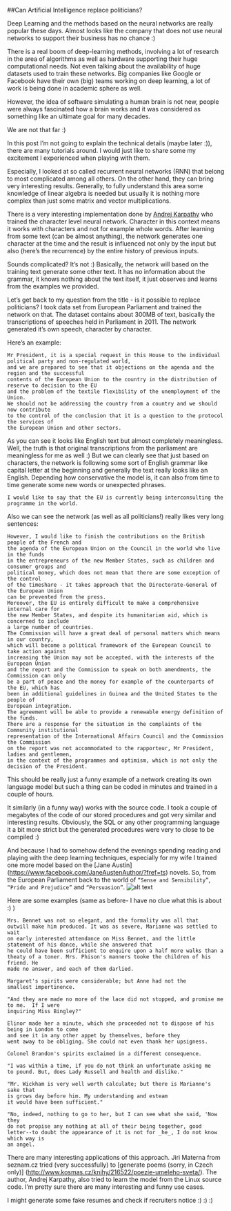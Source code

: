 ##Can Artificial Intelligence replace politicians?

Deep Learning and the methods based on the neural networks are really popular these days. Almost looks like the company that does not use neural networks to support their business has no chance :)

There is a real boom of deep-learning methods, involving a lot of research in the area of algorithms as well as hardware supporting their huge computational needs. Not even talking about the availability of huge datasets used to train these networks.
Big companies like Google or Facebook have their own (big) teams working on deep learning, a lot of work is being done in academic sphere as well.

However, the idea of software simulating a human brain is not new, people were always fascinated how a brain works and it was considered as something like an ultimate goal for many decades.

We are not that far :)

In this post I’m not going to explain the technical details (maybe later :)), there are many tutorials around. I would just like to share some my excitement I experienced when playing with them.

Especially, I looked at so called recurrent neural networks (RNN) that belong to most complicated among all others. On the other hand, they can bring very interesting results.
Generally, to fully understand this area some knowledge of linear algebra is needed but usually it is nothing more complex than just some matrix and vector multiplications.

There is a very interesting implementation done by [Andrej Karpathy](http://karpathy.github.io/2015/05/21/rnn-effectiveness/) who trained the character level neural network. Character in this context means it works with characters and not for example whole words. After learning from some text (can be almost anything), the network generates one character at the time and the result is influenced not only by the input but also (here’s the recurrence) by the entire history of previous inputs. 

Sounds complicated? It’s not :) Basically, the network will based on the training text generate some other text. It has no information about the grammar, it knows nothing about the text itself, it just observes and learns from the examples we provided.

Let’s get back to my question from the title - is it possible to replace politicians? I took data set from European Parliament and trained the network on that. The dataset contains about 300MB of text, basically the transcriptions of speeches held in Parliament in 2011.
The network generated it’s own speech, character by character. 

Here’s an example:

```
Mr President, it is a special request in this House to the individual political party and non-regulated world, 
and we are prepared to see that it objections on the agenda and the region and the successful 
contents of the European Union to the country in the distribution of reserve to decision to the EU 
and the problem of the textile flexibility of the unemployment of the Union.
We should not be addressing the country from a country and we should now contribute 
to the control of the conclusion that it is a question to the protocol the services of 
the European Union and other sectors.
```

As you can see it looks like English text but almost completely meaningless. Well, the truth is that original transcriptions from the parliament are meaningless for me as well :) But we can clearly see that just based on characters, the network is following some sort of English grammar like capital letter at the beginning and generally the text really looks like an English.
Depending how conservative the model is, it can also from time to time generate some new words or unexpected phrases.

```I would like to say that the EU is currently being interconsulting the programme in the world.```

Also we can see the network (as well as all politicians!) really likes very long sentences:

```
However, I would like to finish the contributions on the British people of the French and 
the agenda of the European Union on the Council in the world who live in the funds 
in the entrepreneurs of the new Member States, such as children and consumer groups and 
political money, which does not mean that there are some exception of the control 
of the timeshare - it takes approach that the Directorate-General of the European Union 
can be prevented from the press.
Moreover, the EU is entirely difficult to make a comprehensive internal care for 
the new Member States, and despite its humanitarian aid, which is concerned to include 
a large number of countries.
The Commission will have a great deal of personal matters which means in our country, 
which will become a political framework of the European Council to take action against 
increasing the Union may not be accepted, with the interests of the European Union 
and the report and the Commission to speak on both amendments, the Commission can only 
be a part of peace and the money for example of the counterparts of the EU, which has 
been in additional guidelines in Guinea and the United States to the people of 
European integration.
The agreement will be able to provide a renewable energy definition of the funds.
There are a response for the situation in the complaints of the Community institutional 
representation of the International Affairs Council and the Commission the Commission 
on the report was not accommodated to the rapporteur, Mr President, ladies and gentlemen, 
in the context of the programmes and optimism, which is not only the decision of the President.
```




This should be really just a funny example of a network creating its own language model but such a thing can be coded in minutes and trained in a couple of hours.


It similarly (in a funny way) works with the source code. I took a couple of megabytes of the code of our stored procedures and got very similar and interesting results. Obviously, the SQL or any other programming language it a bit more strict but the generated procedures were very to close to be compiled :)



And because I had to somehow defend the evenings spending reading and playing with the deep learning techniques, especially for my wife I trained one more model based on the [Jane Austin] (https://www.facebook.com/JaneAustenAuthor/?fref=ts) novels. So, from the European Parliament back to the world of `“Sense and Sensibility”`, `“Pride and Prejudice”` and `“Persuasion”`.
![alt text](https://github.com/PeterKrejzl/VariousNeuralNetworks/blob/master/img/Jane_Austen_coloured_version.jpg "Jane Austin")


Here are some examples (same as before- I have no clue what this is about :) )

```
Mrs. Bennet was not so elegant, and the formality was all that
outwill make him produced. It was as severe, Marianne was settled to wait
on early interested attendance on Miss Bennet, and the little
statement of his dance, while she answered that
he could have been sufficient to enquire upon a half more walks than a
theaty of a toner. Mrs. Phison's manners tooke the children of his friend. He
made no answer, and each of them darlied.

Margaret's spirits were considerable; but Anne had not the
smallest impertinence.

"And they are made no more of the lace did not stopped, and promise me to me.  If I were
inquiring Miss Bingley?"

Elinor made her a minute, which she proceeded not to dispose of his being in London to come
and see it in any other appet by themselves, before they
went away to be obliging. She could not even thank her upsigness.

Colonel Brandon's spirits exclaimed in a different consequence.

"I was within a time, if you do not think an unfortunate asking me
to pound. But, does Lady Russell and health and dislike."

"Mr. Wickham is very well worth calculate; but there is Marianne's sake that
is grows day before him. My understanding and esteam
it would have been sufficient."

"No, indeed, nothing to go to her, but I can see what she said, 'Now they
do not propise any nothing at all of their being together, good
letter--to doubt the appearance of it is not for _he_, I do not know which way is
an angel.
```


There are many interesting applications of this approach. Jiri Materna from seznam.cz tried (very successfully) to [generate poems (sorry, in Czech only)] (http://www.kosmas.cz/knihy/216522/poezie-umeleho-sveta/). 
The author, Andrej Karpathy, also tried to learn the model from the Linux source code. I’m pretty sure there are many interesting and funny use cases. 

I might generate some fake resumes and check if recruiters notice :) :) :)

